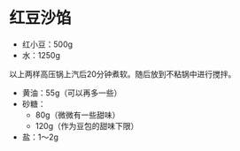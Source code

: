 # 红豆沙馅

- 红小豆：500g
- 水：1250g

以上两样高压锅上汽后20分钟煮软。随后放到不粘锅中进行搅拌。

- 黄油：55g（可以再多一些）
- 砂糖：
  - 80g（微微有一些甜味）
  - 120g（作为豆包的甜味下限）
- 盐：1～2g

